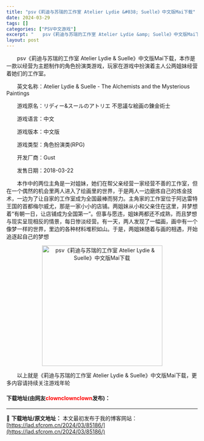 ```yaml
---
title: "psv《莉迪与苏瑞的工作室 Atelier Lydie &#038; Suelle》中文版Mai下载"
date: 2024-03-29
tags: []
categories: ["PSV中文游戏"]
excerpt: "　　psv《莉迪与苏瑞的工作室 Atelier Lydie &amp; Suelle》中文版Mai下载，本作是一款以经营为主题制作的角色扮演类游戏，玩家在游戏中扮演着主人公两姐妹经营着她们的工作室。 　　英文名称：Atelier Lydie &amp; Suelle - The Alchemists&hellip;"
layout: post
---
```


 <p>　　psv《莉迪与苏瑞的工作室 Atelier Lydie &amp; Suelle》中文版Mai下载，本作是一款以经营为主题制作的角色扮演类游戏，玩家在游戏中扮演着主人公两姐妹经营着她们的工作室。</p> <p>　　英文名称：Atelier Lydie &amp; Suelle - The Alchemists and the Mysterious Paintings</p> <p>　　游戏原名：リディー&amp;スールのアトリエ 不思議な絵画の錬金術士</p> <p>　　游戏语言：中文</p> <p>　　游戏版本：中文版</p> <p>　　游戏类型：角色扮演类(RPG)</p> <p>　　开发厂商：Gust</p> <p>　　发售日期：2018-03-22</p> <p>　　本作中的两位主角是一对姐妹，她们在帮父亲经营一家经营不善的工作室，但在一个偶然的机会里两人进入了绘画里的世界，于是两人一边磨炼自己的炼金技术，一边为了让自家的工作室成为全国最棒而努力。主角家的工作室位于阿达雷特王国的首都梅尔威尤，那是一家小小的店铺。两姐妹从小和父亲住在这里，并梦想着&ldquo;有朝一日，让店铺成为全国第一&rdquo;。但事与愿违，姐妹两都还不成熟，而且梦想与现实呈现相反的情景，每日惨淡经营。有一天，两人发现了一幅画，画中有一个像梦一样的世界，里边的各种材料堆积如山。于是，两姐妹随着与画的相遇，开始追逐起自己的梦想</p> <p align="center"><img align="" border="0" src="https://lad.sfcrom.cn/wp-content/uploads/2024/03/20240329_660672530276a.jpg" width="317" alt="psv《莉迪与苏瑞的工作室 Atelier Lydie &amp; Suelle》中文版Mai下载" /></p> <p>　　以上就是《莉迪与苏瑞的工作室 Atelier Lydie &amp; Suelle》中文版Mai下载，更多内容请持续关注游戏年轮</p> <p><h4>下载地址(由网友<font color="red">clownclownclown</font>发布)：</h4></p> 

---
📖 **下载地址/原文地址：** 本文最初发布于我的博客网站：[https://lad.sfcrom.cn/2024/03/85186/](https://lad.sfcrom.cn/2024/03/85186/)
